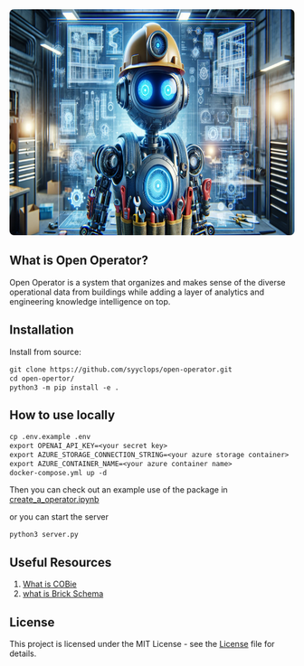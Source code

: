 <div align="center">
  <img height="400" src="./docs/assets/Futuristic%20Robot%20HVAC.png" style="border-radius: 8px;"/>
</div>

## What is Open Operator?

Open Operator is a system that organizes and makes sense of the diverse operational data from buildings while adding a layer of analytics and engineering knowledge intelligence on top.

## Installation

Install from source:

```
git clone https://github.com/syyclops/open-operator.git
cd open-opertor/
python3 -m pip install -e .
```

## How to use locally

```
cp .env.example .env
export OPENAI_API_KEY=<your secret key>
export AZURE_STORAGE_CONNECTION_STRING=<your azure storage container>
export AZURE_CONTAINER_NAME=<your azure container name>
docker-compose.yml up -d
```

Then you can check out an example use of the package in [create_a_operator.ipynb](./notebooks/creating_a_operator.ipynb)

or you can start the server

```
python3 server.py
```

## Useful Resources

1. [What is COBie](https://www.thenbs.com/knowledge/what-is-cobie)
2. [what is Brick Schema](https://brickschema.org/)

## License

This project is licensed under the MIT License - see the [License](./LICENSE) file for details.
